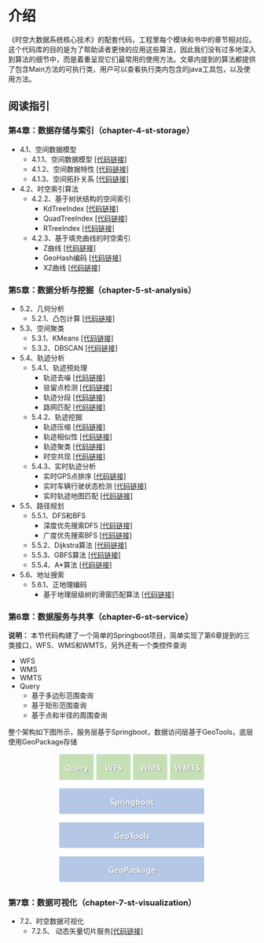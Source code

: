 # 介绍
《时空大数据系统核心技术》的配套代码，工程里每个模块和书中的章节相对应。这个代码库的目的是为了帮助读者更快的应用这些算法，因此我们没有过多地深入到算法的细节中，而是着重呈现它们最常用的使用方法。文章内提到的算法都提供了包含Main方法的可执行类，用户可以查看执行类内包含的java工具包，以及使用方法。

## 阅读指引
### 第4章：数据存储与索引（chapter-4-st-storage）
+ 4.1、空间数据模型
  + 4.1.1、空间数据模型 [[代码链接]](chapter-4-st-storage/src/main/java/com/chronomon/storage/model/GeometryDataType.java)
  + 4.1.2、空间数据特性 [[代码链接]](chapter-4-st-storage/src/main/java/com/chronomon/storage/model/GeometryValidation.java)
  + 4.1.3、空间拓扑关系 [[代码链接]](chapter-4-st-storage/src/main/java/com/chronomon/storage/model/GeometryTopologyRelation.java)
+ 4.2、时空索引算法
  + 4.2.2、基于树状结构的空间索引
    + KdTreeIndex [[代码链接]](chapter-4-st-storage/src/main/java/com/chronomon/storage/index/tree/KdTreeIndex.java)
    + QuadTreeIndex [[代码链接]](chapter-4-st-storage/src/main/java/com/chronomon/storage/index/tree/QuadTreeIndex.java)
    + RTreeIndex [[代码链接]](chapter-4-st-storage/src/main/java/com/chronomon/storage/index/tree/RTreeIndex.java)
  + 4.2.3、基于填充曲线的时空索引
    + Z曲线 [[代码链接]](chapter-4-st-storage/src/main/java/com/chronomon/storage/index/curve/ZOrderIndex.java)
    + GeoHash编码 [[代码链接]](chapter-4-st-storage/src/main/java/com/chronomon/storage/index/curve/GeoHash.java)
    + XZ曲线 [[代码链接]](chapter-4-st-storage/src/main/java/com/chronomon/storage/index/curve/XZOrderIndex.java)

### 第5章：数据分析与挖掘（chapter-5-st-analysis）
+ 5.2、几何分析
  + 5.2.1、凸包计算 [[代码链接]](chapter-5-st-analysis/src/main/java/com/chronomon/analysis/convex/ConvexHull.java)
+ 5.3、空间聚类
  + 5.3.1、KMeans [[代码链接]](chapter-5-st-analysis/src/main/java/com/chronomon/analysis/cluster/KMeansPlusPlusCluster.java)
  + 5.3.2、DBSCAN [[代码链接]](chapter-5-st-analysis/src/main/java/com/chronomon/analysis/cluster/DBSCANCluster.java)
+ 5.4、轨迹分析
  + 5.4.1、轨迹预处理
    + 轨迹去噪 [[代码链接]](chapter-5-st-analysis/src/main/java/com/chronomon/analysis/trajectory/filter/TrajNoiseFilter.java)
    + 驻留点检测 [[代码链接]](chapter-5-st-analysis/src/main/java/com/chronomon/analysis/trajectory/staypoint/TrajStayPointDetector.java)
    + 轨迹分段 [[代码链接]](chapter-5-st-analysis/src/main/java/com/chronomon/analysis/trajectory/segment/TrajSegmenter.java)
    + 路网匹配 [[代码链接]](chapter-5-st-analysis/src/main/java/com/chronomon/analysis/trajectory/mapmatch/HmmMapMatcher.java)
  + 5.4.2、轨迹挖掘
    + 轨迹压缩 [[代码链接]](chapter-5-st-analysis/src/main/java/com/chronomon/analysis/trajectory/compress/TrajectoryCompress.java)
    + 轨迹相似性 [[代码链接]](chapter-5-st-analysis/src/main/java/com/chronomon/analysis/trajectory/similarity/TrajectorySimilarity.java)
    + 轨迹聚类 [[代码链接]](chapter-5-st-analysis/src/main/java/com/chronomon/analysis/trajectory/cluster/TrajectoryCluster.java)
    + 时空共现 [[代码链接]](chapter-5-st-analysis/src/main/java/com/chronomon/analysis/trajectory/cooccur/SocialStrengthInfer.java)
  + 5.4.3、实时轨迹分析
    + 实时GPS点排序 [[代码链接]](chapter-5-st-analysis/src/main/java/com/chronomon/analysis/trajectory/flink/GpsStreamSortFunction.java)
    + 实时车辆行驶状态检测 [[代码链接]](chapter-5-st-analysis/src/main/java/com/chronomon/analysis/trajectory/flink/TrajStayPointDetectFunction.java)
    + 实时轨迹地图匹配 [[代码链接]](chapter-5-st-analysis/src/main/java/com/chronomon/analysis/trajectory/flink/TrajMapMatchFunction.java)
+ 5.5、路径规划
  + 5.5.1、DFS和BFS
    + 深度优先搜索DFS [[代码链接]](chapter-5-st-analysis/src/main/java/com/chronomon/analysis/path/DFSModel.java)
    + 广度优先搜索BFS [[代码链接]](chapter-5-st-analysis/src/main/java/com/chronomon/analysis/path/BFSModel.java)
  + 5.5.2、Dijkstra算法 [[代码链接]](chapter-5-st-analysis/src/main/java/com/chronomon/analysis/path/DijkstraModel.java)
  + 5.5.3、GBFS算法 [[代码链接]](chapter-5-st-analysis/src/main/java/com/chronomon/analysis/path/GBFSModel.java)
  + 5.5.4、A*算法 [[代码链接]](chapter-5-st-analysis/src/main/java/com/chronomon/analysis/path/AStarModel.java)
+ 5.6、地址搜索
  + 5.6.1、正地理编码
    + 基于地理层级树的滑窗匹配算法 [[代码链接]](chapter-5-st-analysis/src/main/java/com/chronomon/analysis/address/AddressSearch.java)
### 第6章：数据服务与共享（chapter-6-st-service）
**说明：**
本节代码构建了一个简单的Springboot项目，简单实现了第6章提到的三类接口，WFS、WMS和WMTS，另外还有一个类控件查询
+ WFS
+ WMS
+ WMTS
+ Query
  + 基于多边形范围查询
  + 基于矩形范围查询
  + 基于点和半径的周围查询

整个架构如下图所示，服务层基于Springboot，数据访问层基于GeoTools，底层使用GeoPackage存储
<div align="center">
<img src="supplements/resource/chapter-6-1.png" width="300px">
</div>

### 第7章：数据可视化（chapter-7-st-visualization）
+ 7.2、时空数据可视化
  + 7.2.5、 动态矢量切片服务[[代码链接]](chapter-7-st-visualization/src/main/java/com/chronomon/visualization/vector/controller/VectorTileController.java)

 

